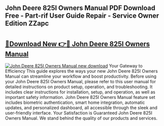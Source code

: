 ## John Deere 825I Owners Manual PDF Download Free - Part-rif User Guide Repair - Service Owner Edition ZZapc

# <h2><a href="http://bc93224.oget.top/?id=John+Deere+825I+Owners+Manual">🔗Download New 👉🔴 John Deere 825I Owners Manual</a></h2>

[![John Deere 825I Owners Manual new download](https://i.imgur.com/5g1atiW.png)](http://bc93224.oget.top/?id=John+Deere+825I+Owners+Manual)
Your Gateway to Efficiency This guide explores the ways your new John Deere 825I Owners Manual can streamline your workflow and boost productivity. Before using your John Deere 825I Owners Manual, please refer to this user manual for detailed instructions on product setup, operation, and troubleshooting. It includes clear instructions for installation, setup, and operation, as well as important safety information. John Deere 825I Owners Manual feature set includes biometric authentication, smart home integration, automatic updates, and personalized dashboard, all accessible through the sleek and user-friendly interface. Your Satisfaction is Guaranteed John Deere 825I Owners Manual. We stand behind the quality of our products and services.
